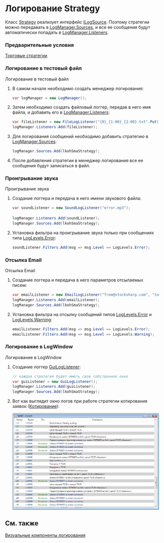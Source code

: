 # Логирование Strategy

Класс [Strategy](../api/StockSharp.Algo.Strategies.Strategy.html) реализует интерфейс [ILogSource](../api/StockSharp.Logging.ILogSource.html). Поэтому стратегии можно передавать в [LogManager.Sources](../api/StockSharp.Logging.LogManager.Sources.html), и все ее сообщения будут автоматически попадать в [LogManager.Listeners](../api/StockSharp.Logging.LogManager.Listeners.html). 

### Предварительные условия

[Торговые стратегии](Strategy.md)

### Логирование в тестовый файл

Логирование в тестовый файл

1. В самом начале необходимо создать менеджер логирования: 

   ```cs
   var logManager = new LogManager();
   ```
2. Затем необходимо создать файловый логгер, передав в него имя файла, и добавить его в [LogManager.Listeners](../api/StockSharp.Logging.LogManager.Listeners.html): 

   ```cs
   var fileListener = new FileLogListener("{0}_{1:00}_{2:00}.txt".Put(DateTime.Now.Year, DateTime.Now.Month, DateTime.Now.Day));
   logManager.Listeners.Add(fileListener);
   ```
3. Для логирования сообщений необходимо добавить стратегию в [LogManager.Sources](../api/StockSharp.Logging.LogManager.Sources.html): 

   ```cs
   logManager.Sources.Add(lkohSmaStrategy);
   ```
4. После добавления стратегии в менеджер логирования все ее сообщения будут записаться в файл. 

### Проигрывание звука

Проигрывание звука

1. Создание логгера и передача в него имени звукового файла: 

   ```cs
   var soundListener = new SoundLogListener("error.mp3");
   						
   logManager.Listeners.Add(soundListener);
   logManager.Sources.Add(lkohSmaStrategy);
   ```
2. Установка фильтра на проигрывание звука только при сообщениях типа [LogLevels.Error](../api/StockSharp.Logging.LogLevels.Error.html): 

   ```cs
   soundListener.Filters.Add(msg => msg.Level == LogLevels.Error);
   ```

### Отсылка Email

Отсылка Email

1. Создание логгера и передача в него параметров отсылаемых писем: 

   ```cs
   var emailListener = new EmailLogListener("from@stocksharp.com", "to@stocksharp.com");
   logManager.Listeners.Add(emailListener);
   logManager.Sources.Add(lkohSmaStrategy);
   ```
2. Установка фильтра на отсылку сообщений типов [LogLevels.Error](../api/StockSharp.Logging.LogLevels.Error.html) и [LogLevels.Warning](../api/StockSharp.Logging.LogLevels.Warning.html): 

   ```cs
   emailListener.Filters.Add(msg => msg.Level == LogLevels.Error);
   emailListener.Filters.Add(msg => msg.Level == LogLevels.Warning);
   ```

### Логирование в LogWindow

Логирование в LogWindow

1. Создание логгер [GuiLogListener](../api/StockSharp.Xaml.GuiLogListener.html): 

   ```cs
   // каждая стратегия будет иметь свое собственное окно
   var guiListener = new GuiLogListener();
   logManager.Listeners.Add(guiListener);
   logManager.Sources.Add(lkohSmaStrategy);
   ```
2. Вот как выглядит окно логов при работе стратегии котирования заявок ([Котирование](StrategyQuoting.md)): 

   ![strategylogging](../images/strategy_logging.png)

## См. также

[Визуальные компоненты логирования](GuiLogging.md)
